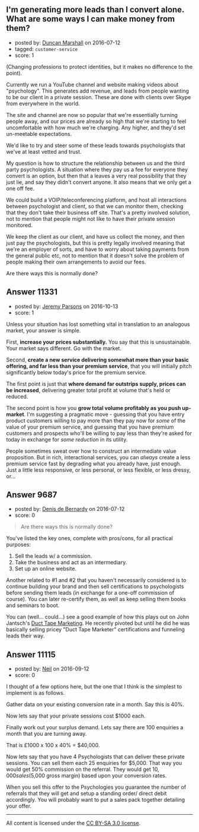 ## I'm generating more leads than I convert alone. What are some ways I can make money from them?

- posted by: [Duncan Marshall](https://stackexchange.com/users/1371697/duncan-marshall) on 2016-07-12
- tagged: `customer-service`
- score: 1

(Changing professions to protect identities, but it makes no difference to the point).

Currently we run a YouTube channel and website making videos about "psychology".  This generates add revenue, and leads from people wanting to be our client in a private session.  These are done with clients over Skype from everywhere in the world.

The site and channel are now so popular that we're essentially turning people away, and our prices are already so high that we're starting to feel uncomfortable with how much we're charging.  Any higher, and they'd set un-meetable expectations.

We'd like to try and steer some of these leads towards psychologists that we've at least vetted and trust.

My question is how to structure the relationship between us and the third party psychologists.  A situation where they pay us a fee for everyone they convert is an option, but then that a leaves a very real possibility that they just lie, and say they didn't convert anyone.  It also means that we only get a one off fee.

We could build a VOIP/teleconferencing platform, and host all interactions between psychologist and client, so that we can monitor them, checking that they don't take their business off site.  That's a pretty involved solution, not to mention that people might not like to have their private session monitored.

We keep the client as our client, and have us collect the money, and then just pay the psychologists, but this is pretty legally involved meaning that we're an employer of sorts, and have to worry about taking payments from the general public etc, not to mention that it doesn't solve the problem of people making their own arrangements to avoid our fees.

Are there ways this is normally done?


## Answer 11331

- posted by: [Jeremy Parsons](https://stackexchange.com/users/497810/jeremy-parsons) on 2016-10-13
- score: 1

Unless your situation has lost something vital in translation to an analogous market, your answer is simple.

First, **increase your prices substantially.** You say that this is unsustainable. Your market says different. Go with the market. 

Second, **create a new service delivering somewhat more than your basic offering, and far less than your premium service**, that you will initially pitch significantly below today's price for the premium service.

The first point is just that **where demand far outstrips supply, prices can be increased**, delivering greater total profit at volume that's held or reduced.

The second point is how you **grow total volume profitably as you push up-market**. I'm suggesting a pragmatic move - guessing that you have entry product customers willing to pay more than they pay now for *some* of the value of your premium service, and guessing that you have premium customers and prospects who'll be willing to pay less than they're asked for today in exchange for *some reduction* in its utility.

People sometimes sweat over how to construct an intermediate value proposition. But in rich, interactional services, you can *always* create a less premium service fast by degrading what you already have, just enough. Just a little less responsive, or less personal, or less flexible, or less dressy, or...


## Answer 9687

- posted by: [Denis de Bernardy](https://stackexchange.com/users/182468/denis-de-bernardy) on 2016-07-12
- score: 0

> Are there ways this is normally done?

You've listed the key ones, complete with pros/cons, for all practical purposes:

1. Sell the leads w/ a commission.
2. Take the business and act as an intermediary.
3. Set up an online website.

Another related to #1 and #2 that you haven't necessarily considered is to continue building your brand and then sell certifications to psychologists before sending them leads (in exchange for a one-off commission of course). You can later re-certify them, as well as keep selling them books and seminars to boot.

You can (well... could...) see a good example of how this plays out on John Jantsch's [Duct Tape Marketing](https://www.ducttapemarketing.com). He recently pivoted but until he did he was basically selling pricey "Duct Tape Marketer" certifications and funneling leads their way.


## Answer 11115

- posted by: [Neil](https://stackexchange.com/users/2711480/neil) on 2016-09-12
- score: 0

I thought of a few options here, but the one that I think is the simplest to implement is as follows.

Gather data on your existing conversion rate in a month. Say this is 40%.

Now lets say that your private sessions cost $1000 each. 

Finally work out your surplus demand. Lets say there are 100 enquiries a month that you are turning away.

That is £1000 x 100 x 40% = $40,000.

Now lets say that you have 4 Psychologists that can deliver these private sessions. You can sell them each 25 enquiries for $5,000. That way you would get 50% commission on the referral. They would get $10,000 sales ($5,000 gross margin) based upon your conversion rates.

When you sell this offer to the Psychologies you guarantee the number of referrals that they will get and setup a standing order/ direct debit accordingly. You will probably want to put a sales pack together detailing your offer.






---

All content is licensed under the [CC BY-SA 3.0 license](https://creativecommons.org/licenses/by-sa/3.0/).
